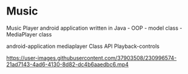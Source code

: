 # Music
Music Player android application written in Java - OOP - model class - MediaPlayer class


android-application 
mediaplayer Class
API Playback-controls 




https://user-images.githubusercontent.com/37903508/230996574-21ad7143-4ad6-4130-8d82-dc4b6aaedbc6.mp4


